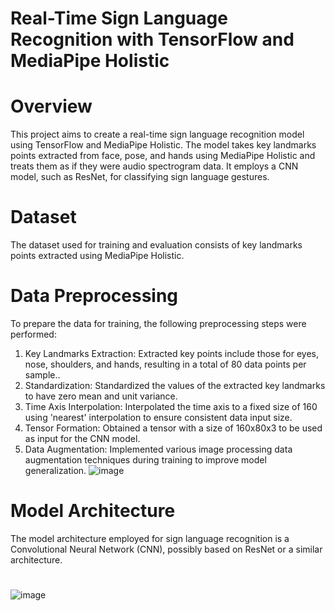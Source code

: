 # Real-Time Sign Language Recognition with TensorFlow and MediaPipe Holistic
# Overview
This project aims to create a real-time sign language recognition model using TensorFlow and MediaPipe Holistic. 
The model takes key landmarks points extracted from face, pose, and hands using MediaPipe Holistic and treats them as if they were audio spectrogram data. It employs a CNN model, such as ResNet, for classifying sign language gestures.
# Dataset
The dataset used for training and evaluation consists of key landmarks points extracted using MediaPipe Holistic.

# Data Preprocessing
To prepare the data for training, the following preprocessing steps were performed:

1. Key Landmarks Extraction: Extracted key points include those for eyes, nose, shoulders, and hands, resulting in a total of 80 data points per sample..
2. Standardization: Standardized the values of the extracted key landmarks to have zero mean and unit variance.
3. Time Axis Interpolation: Interpolated the time axis to a fixed size of 160 using 'nearest' interpolation to ensure consistent data input size.
4. Tensor Formation: Obtained a tensor with a size of 160x80x3 to be used as input for the CNN model.
5. Data Augmentation: Implemented various image processing data augmentation techniques during training to improve model generalization.
![image](https://github.com/NaniNorris/Real-time-sign-language-detection/assets/111329357/0aeb9492-2500-4aa9-95c4-4c343f0d3fcb)

# Model Architecture
The model architecture employed for sign language recognition is a Convolutional Neural Network (CNN), possibly based on ResNet or a similar architecture.
#
![image](https://github.com/NaniNorris/Real-time-sign-language-detection/assets/111329357/aec61826-f06e-4a55-9aa0-0ff215fda803)



